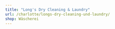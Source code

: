 ```yaml
---
title: "Long's Dry Cleaning & Laundry"
url: /charlotte/longs-dry-cleaning-und-laundry/
shop: Wäscherei
---
```

